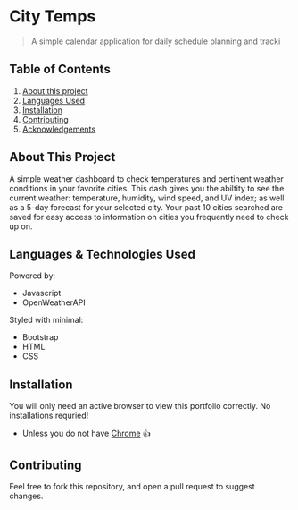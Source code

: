 # City Temps

> A simple calendar application for daily schedule planning and tracki

## Table of Contents 
1. [About this project](#about)
2. [Languages Used](#laguages)
3. [Installation](#install)
4. [Contributing](#contribute)
5. [Acknowledgements](#ack)

## About This Project <a name="about"></a>

A simple weather dashboard to check temperatures and pertinent weather conditions in your favorite cities. This dash gives you the abiltity to see the current weather: temperature, humidity, wind speed, and UV index; as well as a 5-day forecast for your selected city. Your past 10 cities searched are saved for easy access to information on cities you frequently need to check up on. 

## Languages & Technologies Used <a name="laguages"></a>

Powered by:
- Javascript
- OpenWeatherAPI

Styled with minimal:
- Bootstrap
- HTML
- CSS

## Installation <a name="install"></a>

You will only need an active browser to view this portfolio correctly. No installations requried! 
- Unless you do not have <a href="https://support.google.com/chrome/answer/95346?co=GENIE.Platform%3DDesktop&hl=en-GB">Chrome</a> :+1:

## Contributing <a name="contribute"></a>

Feel free to fork this repository, and open a pull request to suggest changes. 
